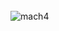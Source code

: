 <div style="display: inline_block"><br>
            <img align="center" alt="mach4" heigt="30" with="40" src="https://cdn.jsdelivr.net/gh/devicons/devicon/icons//-.svg" />
            </div>
